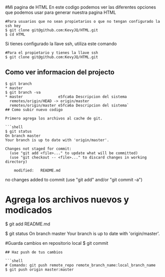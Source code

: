 #Mi pagina de HTML
En este codigo podemos ver las diferentes opciones que podemos usar para generar nuestra pagina HTML
```shell
#Para usuarios que no sean propietarios o que no tengan configurado la ssh key
$ git clone git@github.com:KevyJQ/HTML.git
$ cd HTML
```
Si tienes configurado la llave ssh, utiliza este comando

```shell
#Para el propietario y tienes la llave ssh
$ git clone git@github.com:KevyJQ/HTML.git
```
## Como ver informacion del projecto

```shell
$ git branch
* master
$ git branch -va
* master                e5fca6a Descripcion del sistema
  remotes/origin/HEAD -> origin/master
  remotes/origin/master e5fca6a Descripcion del sistema`
## Como subir nuevo codigo

Primero agrega los archivos al cache de git.

```shell
$ git status
On branch master
Your branch is up to date with 'origin/master'.

Changes not staged for commit:
  (use "git add <file>..." to update what will be committed)
  (use "git checkout -- <file>..." to discard changes in working directory)

    modified:   README.md
```

no changes added to commit (use "git add" and/or "git commit -a")

# Agrega los archivos nuevos y modicados
$ git add README.md

$ git status
On branch master
Your branch is up to date with 'origin/master'.

#Guarda cambios en repositorio local
$ git commit
```
## Haz push de tus cambios

```shell
# Comando: git push remote_repo remote_branch_name:local_branch_name
$ git push origin master:master
```

